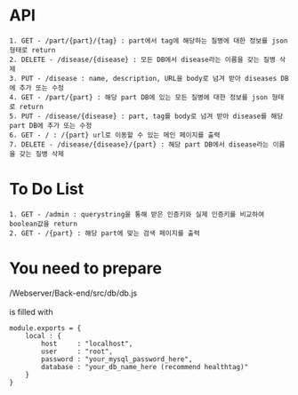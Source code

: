 <h1>API</h1>

```
1. GET - /part/{part}/{tag} : part에서 tag에 해당하는 질병에 대한 정보를 json 형태로 return
2. DELETE - /disease/{disease} : 모든 DB에서 disease라는 이름을 갖는 질병 삭제
3. PUT - /disease : name, description, URL을 body로 넘겨 받아 diseases DB에 추가 또는 수정
4. GET - /part/{part} : 해당 part DB에 있는 모든 질병에 대한 정보를 json 형태로 return
5. PUT - /disease/{disease} : part, tag를 body로 넘겨 받아 disease를 해당 part DB에 추가 또는 수정
6. GET - / : /{part} url로 이동할 수 있는 메인 페이지를 출력
7. DELETE - /disease/{disease}/{part} : 해당 part DB에서 disease라는 이름을 갖는 질병 삭제
```

<h1>To Do List</h1>

```
1. GET - /admin : querystring을 통해 받은 인증키와 실제 인증키를 비교하여 boolean값을 return
2. GET - /{part} : 해당 part에 맞는 검색 페이지를 출력
```

<h1>You need to prepare</h1>

/Webserver/Back-end/src/db/db.js <br /> <br />
is filled with
```
module.exports = {
    local : {
        host     : "localhost",
        user     : "root",
        password : "your_mysql_password_here",
        database : "your_db_name_here (recommend healthtag)"
    }
}
```